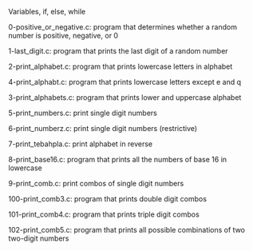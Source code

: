 Variables, if, else, while

0-positive_or_negative.c: program that determines whether a random number is positive, negative, or 0

1-last_digit.c: program that prints the last digit of a random number

2-print_alphabet.c: program that prints lowercase letters in alphabet

4-print_alphabt.c: program that prints lowercase letters except e and q

3-print_alphabets.c: program that prints lower and uppercase alphabet

5-print_numbers.c: print single digit numbers

6-print_numberz.c: print single digit numbers (restrictive)

7-print_tebahpla.c: print alphabet in reverse

8-print_base16.c: program that prints all the numbers of base 16 in lowercase

9-print_comb.c: print combos of single digit numbers

100-print_comb3.c: program that prints double digit combos

101-print_comb4.c: program that prints triple digit combos

102-print_comb5.c: program that prints all possible combinations of two two-digit numbers
